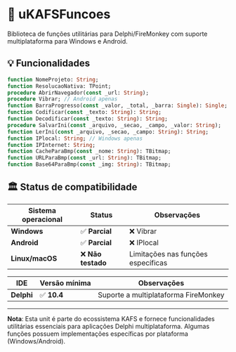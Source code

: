 # 🧩 uKAFSFuncoes

Biblioteca de funções utilitárias para Delphi/FireMonkey com suporte multiplataforma para Windows e Android.

## 💡 Funcionalidades
```pascal
function NomeProjeto: String; 
function ResolucaoNativa: TPoint; 
procedure AbrirNavegador(const _url: String); 
procedure Vibrar; // Android apenas
function BarraProgresso(const _valor, _total, _barra: Single): Single; 
function Codificar(const _texto: String): String; 
function Decodificar(const _texto: String): String; 
procedure SalvarIni(const _arquivo, _secao, _campo, _valor: String);
function LerIni(const _arquivo, _secao, _campo: String): String;
function IPlocal: String; // Windows apenas
function IPInternet: String; 
function CacheParaBmp(const _nome: String): TBitmap; 
function URLParaBmp(const _url: String): TBitmap; 
function Base64ParaBmp(const _img: String): TBitmap; 
```

## 🏛️ Status de compatibilidade

| Sistema operacional | Status               | Observações                           |
|-----------------|----------------------|---------------------------------------|
| **Windows**     | ✅ **Parcial**       | ❌ Vibrar                            |
| **Android**     | ✅ **Parcial**       | ❌ IPlocal                           |
| **Linux/macOS** | ❌ **Não testado**   | Limitações nas funções específicas   |

| IDE             | Versão mínima       | Observações                           |
|-----------------|---------------------|---------------------------------------|
| **Delphi**      | ✅ **10.4**         | Suporte a multiplataforma FireMonkey  |

---

**Nota**: Esta unit é parte do ecossistema KAFS e fornece funcionalidades utilitárias essenciais para aplicações Delphi multiplataforma. Algumas funções possuem implementações específicas por plataforma (Windows/Android).
